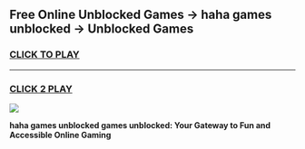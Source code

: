 
## Free Online Unblocked Games → haha games unblocked → Unblocked Games
<h3>
<a href="https://premium.freeplayer.one?title=haha_games_unblocked&ref=21F">CLICK TO PLAY</a></h3>
<hr>

<h3>
<a href="https://premium.freeplayer.one?title=haha_games_unblocked&ref=21F">CLICK 2 PLAY</a>
  
</h3>

<a href="https://premium.freeplayer.one?title=haha_games_unblocked&ref=21F/"><img src="https://clearcache.store/games.png"></a>


**haha games unblocked games unblocked: Your Gateway to Fun and Accessible Online Gaming**
